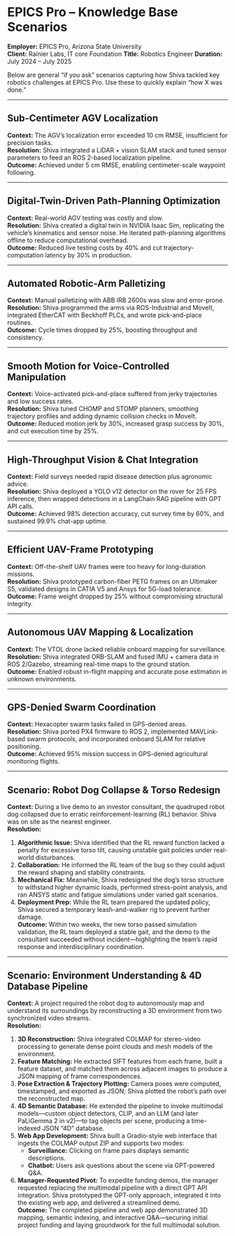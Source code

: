 # EPICS Pro – Knowledge Base Scenarios

**Employer:** EPICS Pro, Arizona State University  
**Client:** Rainier Labs, IT core Foundation 
**Title:** Robotics Engineer
**Duration:** July 2024 – July 2025  

Below are general “if you ask” scenarios capturing how Shiva tackled key robotics challenges at EPICS Pro. Use these to quickly explain “how X was done.”

---

## Sub-Centimeter AGV Localization  
**Context:** The AGV’s localization error exceeded 10 cm RMSE, insufficient for precision tasks.  
**Resolution:** Shiva integrated a LiDAR + vision SLAM stack and tuned sensor parameters to feed an ROS 2-based localization pipeline.  
**Outcome:** Achieved under 5 cm RMSE, enabling centimeter-scale waypoint following.

---

## Digital-Twin-Driven Path-Planning Optimization  
**Context:** Real-world AGV testing was costly and slow.  
**Resolution:** Shiva created a digital twin in NVIDIA Isaac Sim, replicating the vehicle’s kinematics and sensor noise. He iterated path-planning algorithms offline to reduce computational overhead.  
**Outcome:** Reduced live testing costs by 40% and cut trajectory-computation latency by 30% in production.

---

## Automated Robotic-Arm Palletizing  
**Context:** Manual palletizing with ABB IRB 2600s was slow and error-prone.  
**Resolution:** Shiva programmed the arms via ROS-Industrial and MoveIt, integrated EtherCAT with Beckhoff PLCs, and wrote pick-and-place routines.  
**Outcome:** Cycle times dropped by 25%, boosting throughput and consistency.

---

## Smooth Motion for Voice-Controlled Manipulation  
**Context:** Voice-activated pick-and-place suffered from jerky trajectories and low success rates.  
**Resolution:** Shiva tuned CHOMP and STOMP planners, smoothing trajectory profiles and adding dynamic collision checks in MoveIt.  
**Outcome:** Reduced motion jerk by 30%, increased grasp success by 30%, and cut execution time by 25%.

---

## High-Throughput Vision & Chat Integration  
**Context:** Field surveys needed rapid disease detection plus agronomic advice.  
**Resolution:** Shiva deployed a YOLO v12 detector on the rover for 25 FPS inference, then wrapped detections in a LangChain RAG pipeline with GPT API calls.  
**Outcome:** Achieved 98% detection accuracy, cut survey time by 60%, and sustained 99.9% chat-app uptime.

---

## Efficient UAV-Frame Prototyping  
**Context:** Off-the-shelf UAV frames were too heavy for long-duration missions.  
**Resolution:** Shiva prototyped carbon-fiber PETG frames on an Ultimaker S5, validated designs in CATIA V5 and Ansys for 5G-load tolerance.  
**Outcome:** Frame weight dropped by 25% without compromising structural integrity.

---

## Autonomous UAV Mapping & Localization  
**Context:** The VTOL drone lacked reliable onboard mapping for surveillance.  
**Resolution:** Shiva integrated ORB-SLAM and fused IMU + camera data in ROS 2/Gazebo, streaming real-time maps to the ground station.  
**Outcome:** Enabled robust in-flight mapping and accurate pose estimation in unknown environments.

---

## GPS-Denied Swarm Coordination  
**Context:** Hexacopter swarm tasks failed in GPS-denied areas.  
**Resolution:** Shiva ported PX4 firmware to ROS 2, implemented MAVLink-based swarm protocols, and incorporated onboard SLAM for relative positioning.  
**Outcome:** Achieved 95% mission success in GPS-denied agricultural monitoring flights.

---
## Scenario: Robot Dog Collapse & Torso Redesign  
**Context:** During a live demo to an investor consultant, the quadruped robot dog collapsed due to erratic reinforcement-learning (RL) behavior. Shiva was on site as the nearest engineer.  
**Resolution:**  
1. **Algorithmic Issue:** Shiva identified that the RL reward function lacked a penalty for excessive torso tilt, causing unstable gait policies under real-world disturbances.  
2. **Collaboration:** He informed the RL team of the bug so they could adjust the reward shaping and stability constraints.  
3. **Mechanical Fix:** Meanwhile, Shiva redesigned the dog’s torso structure to withstand higher dynamic loads, performed stress-point analysis, and ran ANSYS static and fatigue simulations under varied gait scenarios.  
4. **Deployment Prep:** While the RL team prepared the updated policy, Shiva secured a temporary leash-and-walker rig to prevent further damage.  
**Outcome:** Within two weeks, the new torso passed simulation validation, the RL team deployed a stable gait, and the demo to the consultant succeeded without incident—highlighting the team’s rapid response and interdisciplinary coordination.

---

## Scenario: Environment Understanding & 4D Database Pipeline  
**Context:** A project required the robot dog to autonomously map and understand its surroundings by reconstructing a 3D environment from two synchronized video streams.  
**Resolution:**  
1. **3D Reconstruction:** Shiva integrated COLMAP for stereo-video processing to generate dense point clouds and mesh models of the environment.  
2. **Feature Matching:** He extracted SIFT features from each frame, built a feature dataset, and matched them across adjacent images to produce a JSON mapping of frame correspondences.  
3. **Pose Extraction & Trajectory Plotting:** Camera poses were computed, timestamped, and exported as JSON; Shiva plotted the robot’s path over the reconstructed map.  
4. **4D Semantic Database:** He extended the pipeline to invoke multimodal models—custom object detectors, CLIP, and an LLM (and later PaLiGemma 2 in v2)—to tag objects per scene, producing a time-indexed JSON “4D” database.  
5. **Web App Development:** Shiva built a Gradio-style web interface that ingests the COLMAP output ZIP and supports two modes:  
   - **Surveillance:** Clicking on frame pairs displays semantic descriptions.  
   - **Chatbot:** Users ask questions about the scene via GPT-powered Q&A.  
6. **Manager-Requested Pivot:** To expedite funding demos, the manager requested replacing the multimodal pipeline with a direct GPT API integration. Shiva prototyped the GPT-only approach, integrated it into the existing web app, and delivered a streamlined demo.  
**Outcome:** The completed pipeline and web app demonstrated 3D mapping, semantic indexing, and interactive Q&A—securing initial project funding and laying groundwork for the full multimodal solution.




